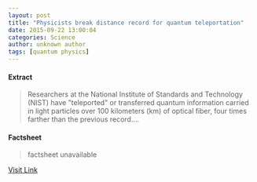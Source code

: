 ```yaml
---
layout: post
title: "Physicists break distance record for quantum teleportation"
date: 2015-09-22 13:00:04
categories: Science
author: unknown author
tags: [quantum physics]
---
```



#### Extract
>Researchers at the National Institute of Standards and Technology (NIST) have "teleported" or transferred quantum information carried in light particles over 100 kilometers (km) of optical fiber, four times farther than the previous record....

#### Factsheet
>factsheet unavailable

[Visit Link](http://phys.org/news/2015-09-physicists-distance-quantum-teleportation.html)


